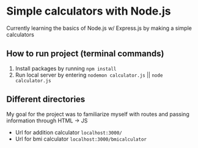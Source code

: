 # Simple calculators with Node.js #
Currently learning the basics of Node.js w/ Express.js by making a simple calculators
## How to run project (terminal commands) ##
1. Install packages by running `npm install`
2. Run local server by entering `nodemon calculator.js` || `node calculator.js`
## Different directories ##
My goal for the project was to familiarize myself with routes and passing information through HTML -> JS
* Url for addition calculator `localhost:3000/`
* Url for bmi calculator `localhost:3000/bmicalculator`
